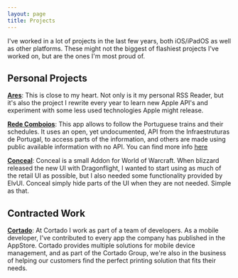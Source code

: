 ```yaml
---
layout: page
title: Projects
---
```

I've worked in a lot of projects in the last few years, both iOS/iPadOS as well as other platforms. These might not the biggest of flashiest projects I've worked on, but are the ones I'm most proud of.

## Personal Projects
**[Ares](https://apps.apple.com/us/app/ares-rss-reader/id1560552142)**: This is close to my heart. Not only is it my personal RSS Reader, but it's also the project I rewrite every year to learn new Apple API's and experiment with some less used technologies Apple might release.

**[Rede Comboios]()**: This app allows to follow the Portuguese trains and their schedules. It uses an open, yet undocumented, API from the Infraestruturas de Portugal, to access parts of the information, and others are made using public available information with no API. You can find more info [here](https://joaopires.com/rede/faq.html)

**[Conceal](https://github.com/joaoc-pires/WoW-Conceal)**: Conceal is a small Addon for World of Warcraft. When blizzard released the new UI with Dragonflight, I wanted to start using as much of the retail UI as possible, but I also needed some functionality provided by ElvUI. Conceal simply hide parts of the UI when they are not needed. Simple as that.

## Contracted Work
**[Cortado](https://www.cortado.com/en/)**: At Cortado I work as part of a team of developers. As a mobile developer, I've contributed to every app the company has published in the AppStore. Cortado provides multiple solutions for mobile device management, and as part of the Cortado Group, we're also in the business of helping our customers find the perfect printing solution that fits their needs.

